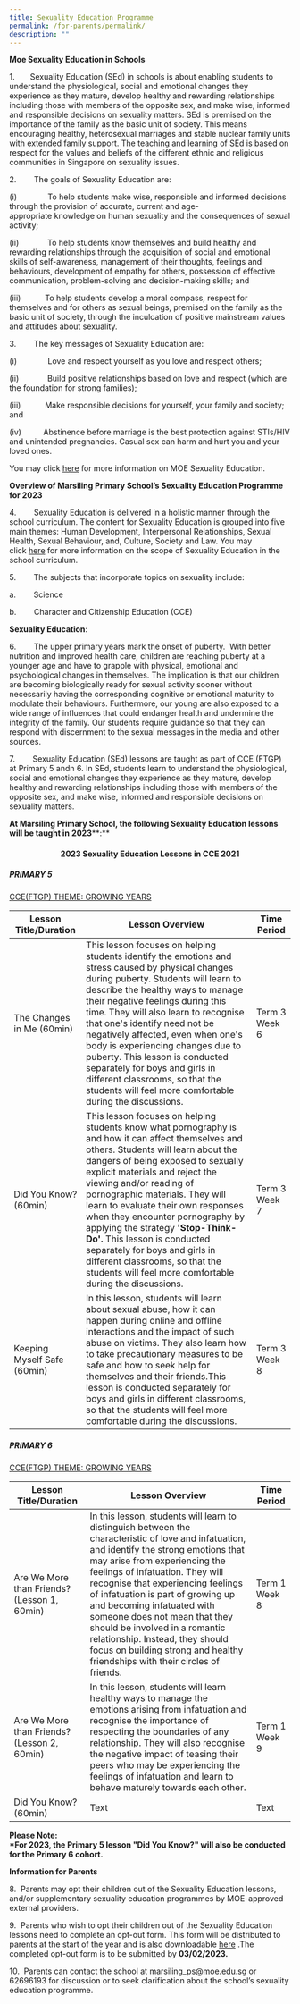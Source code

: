 ```yaml
---
title: Sexuality Education Programme
permalink: /for-parents/permalink/
description: ""
---
```

**Moe Sexua****l****ity Education in Schools**

1.       Sexuality Education (SEd) in schools is about enabling students to understand the physiological, social and emotional changes they experience as they mature, develop healthy and rewarding relationships including those with members of the opposite sex, and make wise, informed and responsible decisions on sexuality matters. SEd is premised on the importance of the family as the basic unit of society. This means encouraging healthy, heterosexual marriages and stable nuclear family units with extended family support. The teaching and learning of SEd is based on respect for the values and beliefs of the different ethnic and religious communities in Singapore on sexuality issues.

2.        The goals of Sexuality Education are:

(i)              To help students make wise, responsible and informed decisions through the provision of accurate, current and age-appropriate knowledge on human sexuality and the consequences of sexual activity;

(ii)             To help students know themselves and build healthy and rewarding relationships through the acquisition of social and emotional skills of self-awareness, management of their thoughts, feelings and behaviours, development of empathy for others, possession of effective communication, problem-solving and decision-making skills; and

(iii)           To help students develop a moral compass, respect for themselves and for others as sexual beings, premised on the family as the basic unit of society, through the inculcation of positive mainstream values and attitudes about sexuality. 

3.        The key messages of Sexuality Education are:

(i)              Love and respect yourself as you love and respect others;

(ii)             Build positive relationships based on love and respect (which are the foundation for strong families);

(iii)           Make responsible decisions for yourself, your family and society; and

(iv)          Abstinence before marriage is the best protection against STIs/HIV and unintended pregnancies. Casual sex can harm and hurt you and your loved ones.

You may click [here](https://www.moe.gov.sg/education-in-sg/our-programmes/sexuality-education) for more information on MOE Sexuality Education.

**Overview of Marsiling Primary School’s Sexuality Education Programme for 2023**

4.        Sexuality Education is delivered in a holistic manner through the school curriculum. The content for Sexuality Education is grouped into five main themes: Human Development, Interpersonal Relationships, Sexual Health, Sexual Behaviour, and, Culture, Society and Law. You may click [here](https://www.moe.gov.sg/education-in-sg/our-programmes/sexuality-education/scope-and-teaching-approach) for more information on the scope of Sexuality Education in the school curriculum.

5.        The subjects that incorporate topics on sexuality include:

a.        Science

b.        Character and Citizenship Education (CCE)

  

**Sexuality Education**:

6.        The upper primary years mark the onset of puberty.  With better nutrition and improved health care, children are reaching puberty at a younger age and have to grapple with physical, emotional and psychological changes in themselves. The implication is that our children are becoming biologically ready for sexual activity sooner without necessarily having the corresponding cognitive or emotional maturity to modulate their behaviours. Furthermore, our young are also exposed to a wide range of influences that could endanger health and undermine the integrity of the family. Our students require guidance so that they can respond with discernment to the sexual messages in the media and other sources.

7.        Sexuality Education (SEd) lessons are taught as part of CCE (FTGP) at Primary 5 andn 6. In SEd, students learn to understand the physiological, social and emotional changes they experience as they mature, develop healthy and rewarding relationships including those with members of the opposite sex, and make wise, informed and responsible decisions on sexuality matters. 

**At Marsiling Primary School, the following Sexuality Education lessons will be taught in** **2023****:**

 #### <center> **2023 Sexuality Education Lessons in CCE 2021**</center>

##### **PRIMARY 5**

<U>CCE(FTGP) THEME: GROWING YEARS</U>


| Lesson Title/Duration | Lesson Overview | Time Period |
| -------- | -------- | -------- |
| The Changes in Me (60min)     | This lesson focuses on helping students identify the emotions and stress caused by physical changes during puberty. Students will learn to describe the healthy ways to manage their negative feelings during this time. They will also learn to recognise that one's identify need not be negatively affected, even when one's body is experiencing changes due to puberty. This lesson is conducted separately for boys and girls in different classrooms, so that the students will feel more comfortable during the discussions.     | Term 3 Week 6     |
| Did You Know? (60min)     | This lesson focuses on helping students know what pornography is and how it can affect themselves and others. Students will learn about the dangers of being exposed to sexually explicit materials and reject the viewing and/or reading of pornographic materials. They will learn to evaluate their own responses when they encounter pornography by applying the strategy **'Stop-Think-Do'.** This lesson is conducted separately for boys and girls in different classrooms, so that the students will feel more comfortable during the discussions.    | Term 3 Week 7     |
| Keeping Myself Safe (60min)    | In this lesson, students will learn about sexual abuse, how it can happen during online and offline interactions and the impact of such abuse on victims. They also learn how to take precautionary measures to be safe and how to seek help for themselves and their friends.This lesson is conducted separately for boys and girls in different classrooms, so that the students will feel more comfortable during the discussions.| Term 3 Week 8     |

##### **PRIMARY 6**

<U>CCE(FTGP) THEME: GROWING YEARS</U>


| Lesson Title/Duration | Lesson Overview | Time Period |
| -------- | -------- | -------- |
| Are We More than Friends? (Lesson 1, 60min)     | In this lesson, students will learn to distinguish between the characteristic of love and infatuation, and identify the strong emotions that may arise from experiencing the feelings of infatuation. They will recognise that experiencing feelings of infatuation is part of growing up and becoming infatuated with someone does not mean that they should be involved in a romantic relationship. Instead, they should focus on building strong and healthy friendships with their circles of friends.     | Term 1 Week 8     |
| Are We More than Friends? (Lesson 2, 60min)     | In this lesson, students will learn healthy ways to manage the emotions arising from infatuation and recognise the importance of respecting the boundaries of any relationship. They will also recognise the negative impact of teasing their peers who may be experiencing the feelings of infatuation and learn to behave maturely towards each other.     | Term 1 Week 9     |
| Did You Know? (60min)     | Text     | Text     |


**Please Note:  
\*For 2023, the Primary 5 lesson "Did You Know?" will also be conducted for the Primary 6 cohort.**

**Information for Parents**

8.  Parents may opt their children out of the Sexuality Education lessons, and/or supplementary sexuality education programmes by MOE-approved external providers.       

9.  Parents who wish to opt their children out of the Sexuality Education lessons need to complete an opt-out form. This form will be distributed to parents at the start of the year and is also downloadable [here](https://marsilingpri.moe.edu.sg/qql/slot/u181/MPS-2023-SEd%20letter%20to%20parents%20Opt%20out%20form.pdf) .The completed opt-out form is to be submitted by **03/02/2023.**

10.  Parents can contact the school at marsiling\_ps@moe.edu.sg or 62696193 for discussion or to seek clarification about the school’s sexuality education programme.